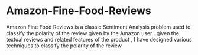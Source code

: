 # Amazon-Fine-Food-Reviews
Amazon Fine Food Reviews is a classic Sentiment Analysis problem used to classify the polarity of the review given by the Amazon user . given the textual reviews and related features of the product , I have designed various techniques to classify the polarity of the review

